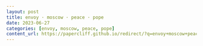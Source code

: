 ```yaml
---
layout: post
title: envoy · moscow · peace · pope
date: 2023-06-27
categories: [envoy, moscow, peace, pope]
content_url: https://papercliff.github.io/redirect/?q=envoy+moscow+peace+pope&tbs=cdr:1,cd_min:6/26/2023,cd_max:6/28/2023
---
```

